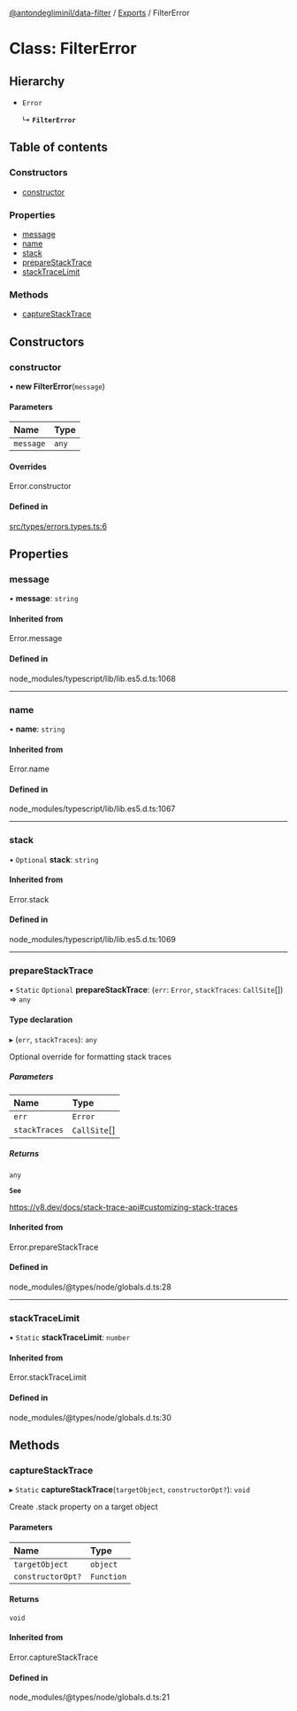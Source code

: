 [@antondegliminil/data-filter](../README.md) / [Exports](../modules.md) / FilterError

# Class: FilterError

## Hierarchy

- `Error`

  ↳ **`FilterError`**

## Table of contents

### Constructors

- [constructor](FilterError.md#constructor)

### Properties

- [message](FilterError.md#message)
- [name](FilterError.md#name)
- [stack](FilterError.md#stack)
- [prepareStackTrace](FilterError.md#preparestacktrace)
- [stackTraceLimit](FilterError.md#stacktracelimit)

### Methods

- [captureStackTrace](FilterError.md#capturestacktrace)

## Constructors

### constructor

• **new FilterError**(`message`)

#### Parameters

| Name | Type |
| :------ | :------ |
| `message` | `any` |

#### Overrides

Error.constructor

#### Defined in

[src/types/errors.types.ts:6](https://github.com/liminillabs/Data-Filter/blob/214e966/src/types/errors.types.ts#L6)

## Properties

### message

• **message**: `string`

#### Inherited from

Error.message

#### Defined in

node_modules/typescript/lib/lib.es5.d.ts:1068

___

### name

• **name**: `string`

#### Inherited from

Error.name

#### Defined in

node_modules/typescript/lib/lib.es5.d.ts:1067

___

### stack

• `Optional` **stack**: `string`

#### Inherited from

Error.stack

#### Defined in

node_modules/typescript/lib/lib.es5.d.ts:1069

___

### prepareStackTrace

▪ `Static` `Optional` **prepareStackTrace**: (`err`: `Error`, `stackTraces`: `CallSite`[]) => `any`

#### Type declaration

▸ (`err`, `stackTraces`): `any`

Optional override for formatting stack traces

##### Parameters

| Name | Type |
| :------ | :------ |
| `err` | `Error` |
| `stackTraces` | `CallSite`[] |

##### Returns

`any`

**`See`**

https://v8.dev/docs/stack-trace-api#customizing-stack-traces

#### Inherited from

Error.prepareStackTrace

#### Defined in

node_modules/@types/node/globals.d.ts:28

___

### stackTraceLimit

▪ `Static` **stackTraceLimit**: `number`

#### Inherited from

Error.stackTraceLimit

#### Defined in

node_modules/@types/node/globals.d.ts:30

## Methods

### captureStackTrace

▸ `Static` **captureStackTrace**(`targetObject`, `constructorOpt?`): `void`

Create .stack property on a target object

#### Parameters

| Name | Type |
| :------ | :------ |
| `targetObject` | `object` |
| `constructorOpt?` | `Function` |

#### Returns

`void`

#### Inherited from

Error.captureStackTrace

#### Defined in

node_modules/@types/node/globals.d.ts:21
